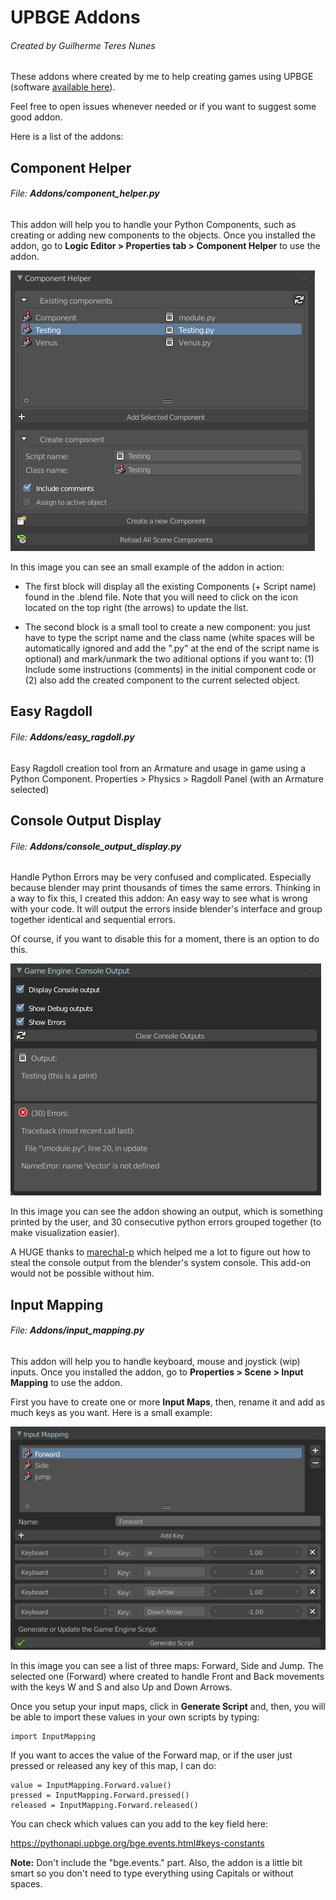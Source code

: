 # UPBGE Addons
###### Created by Guilherme Teres Nunes

These addons where created by me to help creating games using UPBGE (software [available here](download.upbge.org)). 

Feel free to open issues whenever needed or if you want to suggest some good addon.

Here is a list of the addons:

## Component Helper
###### File: **Addons/component_helper.py**

This addon will help you to handle your Python Components, such as creating or adding new components to the objects.
Once you installed the addon, go to **Logic Editor > Properties tab > Component Helper** to use the addon.

![](Images/component_helper_1.png)

In this image you can see an small example of the addon in action: 

- The first block will display all the existing Components (+ Script name) found in the .blend file. Note that you will need to click on the icon located on the top right (the arrows) to update the list.

- The second block is a small tool to create a new component: you just have to type the script name and the class name (white spaces will be automatically ignored and add the ".py" at the end of the script name is optional) and mark/unmark the two aditional options if you want to: (1) Include some instructions (comments) in the initial component code or (2) also add the created component to the current selected object.

## Easy Ragdoll
###### File: **Addons/easy_ragdoll.py**
Easy Ragdoll creation tool from an Armature and usage in game using a Python Component.
Properties > Physics > Ragdoll Panel (with an Armature selected)


## Console Output Display
###### File: **Addons/console_output_display.py**

Handle Python Errors may be very confused and complicated. Especially because blender may print thousands of times the same errors. Thinking in a way to fix this, I created this addon: An easy way to see what is wrong with your code. It will output the errors inside blender's interface and group together identical and sequential errors.

Of course, if you want to disable this for a moment, there is an option to do this.

![](Images/console_output_display.png)

In this image you can see the addon showing an output, which is something printed by the user, and 30 consecutive python errors grouped together (to make visualization easier).

A HUGE thanks to [marechal-p](https://github.com/marechal-p) which helped me a lot to figure out how to steal the console output from the blender's system console. This add-on would not be possible without him. 


## Input Mapping
###### File: **Addons/input_mapping.py**

This addon will help you to handle keyboard, mouse and joystick (wip) inputs. Once you installed the addon, go to **Properties > Scene > Input Mapping** to use the addon.

First you have to create one or more **Input Maps**, then, rename it and add as much keys as you want. Here is a small example:

![](Images/input_mapping_1.png)

In this image you can see a list of three maps: Forward, Side and Jump. The selected one (Forward) where created to handle Front and Back movements with the keys W and S and also Up and Down Arrows.

Once you setup your input maps, click in **Generate Script** and, then, you will be able to import these values in your own scripts by typing:

```
import InputMapping
```

If you want to acces the value of the Forward map, or if the user just pressed or released any key of this map, I can do:

```
value = InputMapping.Forward.value()
pressed = InputMapping.Forward.pressed()
released = InputMapping.Forward.released()
```

You can check which values can you add to the key field here:

https://pythonapi.upbge.org/bge.events.html#keys-constants

**Note:** Don't include the "bge.events." part. Also, the addon is a little bit smart so you don't need to type everything using Capitals or without spaces.
